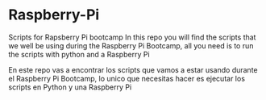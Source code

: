 # Raspberry-Pi
Scripts for Rapsberry Pi bootcamp
In this repo you will find the scripts that we well be using during the Raspberry Pi Bootcamp, all you need is to run the scripts with python and a Raspberry Pi 

En este repo vas a encontrar los scripts que vamos a estar usando durante el Raspberry Pi Bootcamp, lo unico que necesitas hacer es ejecutar los scripts en Python y una Raspberry Pi
